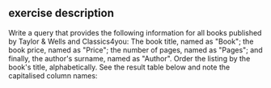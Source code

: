 ## exercise description
Write a query that provides the following information for all books published by Taylor & Wells and Classics4you: The book title, named as "Book"; the book price, named as "Price"; the number of pages, named as "Pages"; and finally, the author's surname, named as "Author". Order the listing by the book's title, alphabetically. See the result table below and note the capitalised column names: 